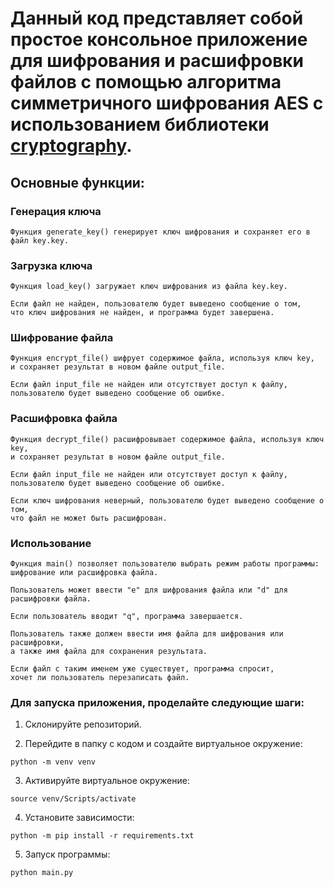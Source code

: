 # Данный код представляет собой простое консольное приложение для шифрования и расшифровки файлов с помощью алгоритма симметричного шифрования AES с использованием библиотеки [cryptography](https://pypi.org/project/cryptography/).

## Основные функции:

### Генерация ключа

~~~
Функция generate_key() генерирует ключ шифрования и сохраняет его в файл key.key.
~~~

### Загрузка ключа

~~~
Функция load_key() загружает ключ шифрования из файла key.key. 

Если файл не найден, пользователю будет выведено сообщение о том, 
что ключ шифрования не найден, и программа будет завершена.
~~~

### Шифрование файла

~~~
Функция encrypt_file() шифрует содержимое файла, используя ключ key, 
и сохраняет результат в новом файле output_file. 

Если файл input_file не найден или отсутствует доступ к файлу, 
пользователю будет выведено сообщение об ошибке.
~~~

### Расшифровка файла
~~~
Функция decrypt_file() расшифровывает содержимое файла, используя ключ key, 
и сохраняет результат в новом файле output_file. 

Если файл input_file не найден или отсутствует доступ к файлу, 
пользователю будет выведено сообщение об ошибке. 

Если ключ шифрования неверный, пользователю будет выведено сообщение о том, 
что файл не может быть расшифрован.
~~~

### Использование
~~~
Функция main() позволяет пользователю выбрать режим работы программы: 
шифрование или расшифровка файла. 

Пользователь может ввести "e" для шифрования файла или "d" для расшифровки файла. 

Если пользователь вводит "q", программа завершается. 

Пользователь также должен ввести имя файла для шифрования или расшифровки, 
а также имя файла для сохранения результата. 

Если файл с таким именем уже существует, программа спросит, 
хочет ли пользователь перезаписать файл.
~~~

### Для запуска приложения, проделайте следующие шаги:

1) Склонируйте репозиторий.

2) Перейдите в папку с кодом и создайте виртуальное окружение:
~~~
python -m venv venv
~~~

3) Активируйте виртуальное окружение:
~~~
source venv/Scripts/activate
~~~

4) Установите зависимости:
~~~
python -m pip install -r requirements.txt
~~~

5) Запуск программы:
~~~
python main.py
~~~
